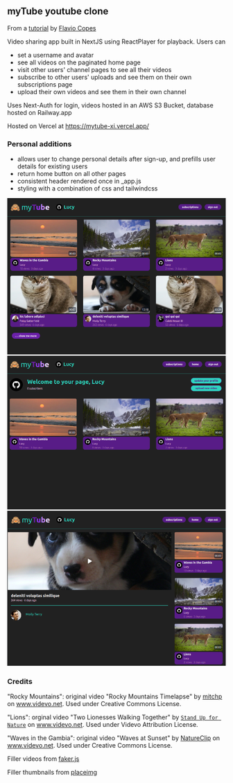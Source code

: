 ## myTube youtube clone

From a [tutorial](https://github.com/flaviocopes/bootcamp-2022-week-12-youtube) by [Flavio Copes](https://github.com/flaviocopes)

Video sharing app built in NextJS using ReactPlayer for playback.
Users can

-   set a username and avatar
-   see all videos on the paginated home page
-   visit other users' channel pages to see all their videos
-   subscribe to other users' uploads and see them on their own subscriptions page
-   upload their own videos and see them in their own channel

Uses Next-Auth for login, videos hosted in an AWS S3 Bucket, database hosted on Railway.app

Hosted on Vercel at https://mytube-xi.vercel.app/

### Personal additions

-   allows user to change personal details after sign-up, and prefills user details for existing users
-   return home button on all other pages
-   consistent header rendered once in \_app.js
-   styling with a combination of css and tailwindcss

![image](public/myTube-home.png)
![image](public/myTube-own.png)
![image](public/myTube-single.png)

### Credits

"Rocky Mountains": original video "Rocky Mountains Timelapse" by [mitchp](!https://www.videvo.net/video/rocky-mountains-timelapse/3908/) on www.videvo.net. Used under Creative Commons License.

"Lions": orginal video "Two Lionesses Walking Together" by [`Stand Up for Nature`](!https://www.videvo.net/video/pair-of-lionesses-walking-together/463057/) on www.videvo.net. Used under Videvo Attribution License.

"Waves in the Gambia": original video "Waves at Sunset" by [NatureClip](!https://www.videvo.net/video/waves-at-sunset-in-hd-slow-motion-cc-by-natureclip/2089/) on www.videvo.net. Used under Creative Commons License.

Filler videos from [faker.js](!https://github.com/faker-js/faker)

Filler thumbnails from [placeimg](!http://placeimg.com)
